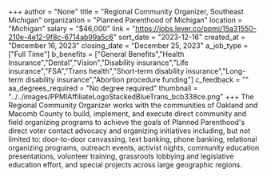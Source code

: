 +++
author = "None"
title = "Regional Community Organizer, Southeast Michigan"
organization = "Planned Parenthood of Michigan"
location = "Michigan"
salary = "$46,000"
link = "https://jobs.lever.co/ppmi/15a31550-210e-4e12-9f8c-6714ab99a5c6"
sort_date = "2023-12-16"
created_at = "December 16, 2023"
closing_date = "December 25, 2023"
a_job_type = ["Full Time"]
b_benefits = ["General Benefits","Health Insurance","Dental","Vision","Disability insurance","Life insurance","FSA","Trans health","Short-term disability insurance","Long-term disability insurance","Abortion procedure funding"]
c_feedback = ""
aa_degrees_required = "No degree required"
thumbnail = "../../images/PPMIAffiliateLogoStackedBlueTrans_bcb338ce.png"
+++
The Regional Community Organizer works with the communities of Oakland and Macomb County to build, implement, and execute direct community and field organizing programs to achieve the goals of Planned Parenthood's direct voter contact advocacy and organizing initiatives including, but not limited to: door-to-door canvassing, text banking, phone banking, relational organizing programs, outreach events, activist nights, community education presentations, volunteer training, grassroots lobbying and legislative education effort, and special projects across large geographic regions.